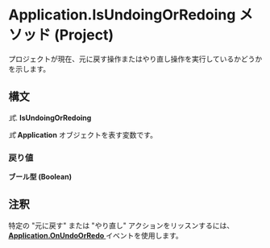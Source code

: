 
# Application.IsUndoingOrRedoing メソッド (Project)

プロジェクトが現在、元に戻す操作またはやり直し操作を実行しているかどうかを示します。


## 構文

 _式_. **IsUndoingOrRedoing**

 _式_ **Application** オブジェクトを表す変数です。


### 戻り値

 **ブール型 (Boolean)**


## 注釈

特定の "元に戻す" または "やり直し" アクションをリッスンするには、 **[Application.OnUndoOrRedo ](7f60e893-81d0-1b2f-c5f5-ec1451633fa7.md)** イベントを使用します。

